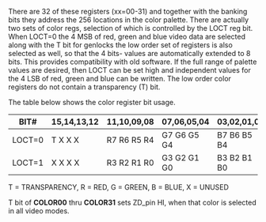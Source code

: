 There are 32 of these registers (xx=00-31) and together with the banking
bits they address the 256 locations in the color palette. There are
actually two sets of color regs, selection of which is controlled by
the LOCT reg bit. When LOCT=0 the 4 MSB of red, green and blue
video data are selected along with the T bit for genlocks the low
order set of registers is also selected as well, so that the 4 bits-
values are automatically extended to 8 bits. This provides
compatibility with old software. If the full range of palette values
are desired, then LOCT can be set high and independent values for
the 4 LSB of red, green and blue can be written. The low order
color registers do not contain a transparency (T) bit.

The table below shows the color register bit usage.


| BIT#   | 15,14,13,12 | 11,10,09,08 | 07,06,05,04 | 03,02,01,00 |
|---|---|---|---|---|
| LOCT=0 | T  X  X  X  | R7 R6 R5 R4 | G7 G6 G5 G4 | B7 B6 B5 B4 |
| LOCT=1 | X  X  X  X  | R3 R2 R1 R0 | G3 G2 G1 G0 | B3 B2 B1 B0 |


T = TRANSPARENCY, R = RED, G = GREEN, B = BLUE, X = UNUSED

T bit of **COLOR00** thru **COLOR31** sets ZD_pin HI, when that color is
selected in all video modes.